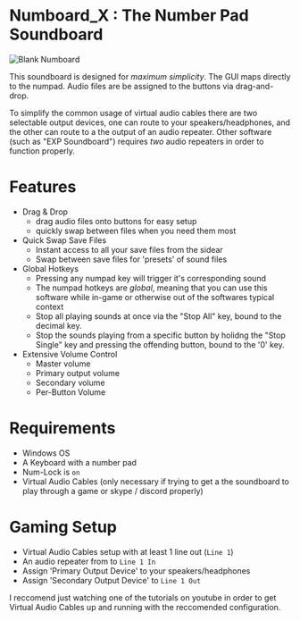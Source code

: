 # Numboard_X : The Number Pad Soundboard

![Blank Numboard](http://i.imgur.com/c6HvES4.png)

This soundboard is designed for *maximum simplicity*. The GUI maps directly to the numpad. Audio files are be assigned to the buttons via drag-and-drop. 

To simplify the common usage of virtual audio cables there are two selectable output devices, 
one can route to your speakers/headphones, and the other can route to a the output of an audio repeater. 
Other software (such as "EXP Soundboard") requires *two* audio repeaters in order to function properly. 

# Features
- Drag & Drop
  - drag audio files onto buttons for easy setup
  - quickly swap between files when you need them most
- Quick Swap Save Files
  - Instant access to all your save files from the sidear
  - Swap between save files for 'presets' of sound files
- Global Hotkeys
  - Pressing any numpad key will trigger it's corresponding sound
  - The numpad hotkeys are *global*, meaning that you can use this software while in-game or otherwise out of the softwares typical context
  - Stop all playing sounds at once via the "Stop All" key, bound to the decimal key. 
  - Stop the sounds playing from a specific button by holidng the "Stop Single" key and pressing the offending button, bound to the '0' key. 
- Extensive Volume Control
  - Master volume
  - Primary output volume
  - Secondary volume
  - Per-Button Volume

# Requirements
- Windows OS
- A Keyboard with a number pad
- Num-Lock is `on`
- Virtual Audio Cables (only necessary if trying to get a the soundboard to play through a game or skype / discord properly)

# Gaming Setup
- Virtual Audio Cables setup with at least 1 line out (`Line 1`)
- An audio repeater from <your microphone> to `Line 1 In`
- Assign 'Primary Output Device' to your speakers/headphones
- Assign 'Secondary Output Device' to `Line 1 Out`

I reccomend just watching one of the tutorials on youtube in order to get Virtual Audio Cables up and running with the reccomended configuration.
